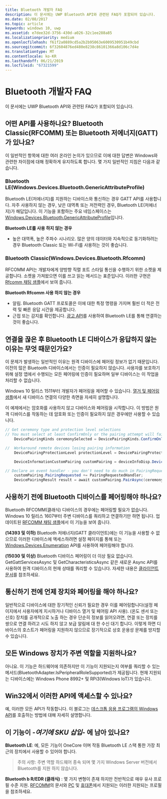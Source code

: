 ```yaml
---
title: Bluetooth 개발자 FAQ
description: 이 문서에는 UWP Bluetooth API와 관련된 FAQ가 포함되어 있습니다.
ms.date: 02/08/2017
ms.topic: article
keywords: windows 10, uwp
ms.assetid: e7dee32d-3756-430d-a026-32c1ee288a85
ms.localizationpriority: medium
ms.openlocfilehash: f61f2a0889cd5a2b2b95063e6009530951b49cbd
ms.sourcegitcommit: 6f32604876ed480e8238c86101366a8d106c7d4e
ms.translationtype: MT
ms.contentlocale: ko-KR
ms.lasthandoff: 06/21/2019
ms.locfileid: "67321599"
---
```

# <a name="bluetooth-developer-faq"></a>Bluetooth 개발자 FAQ

이 문서에는 UWP Bluetooth API와 관련된 FAQ가 포함되어 있습니다.

## <a name="what-apis-do-i-use-bluetooth-classic-rfcomm-or-bluetooth-low-energy-gatt"></a>어떤 API를 사용하나요? Bluetooth Classic(RFCOMM) 또는 Bluetooth 저에너지(GATT)가 있나요?
이 일반적인 항목에 대한 여러 온라인 논의가 있으므로 이에 대한 답변은 Windows와 관련한 차이점에 대해 정확하게 유지하도록 합니다. 몇 가지 일반적인 지침은 다음과 같습니다.

### <a name="bluetooth-le-windowsdevicesbluetoothgenericattributeprofile"></a>Bluetooth LE(Windows.Devices.Bluetooth.GenericAttributeProfile)

Bluetooth LE(저에너지)를 지원하는 디바이스와 통신하는 경우 GATT API를 사용합니다. 자주 사용하지 않는 경우, 낮은 대역폭 또는 저전력인 경우, Bluetooth LE(저에너지)가 해답입니다. 이 기능을 포함하는 주요 네임스페이스는 [Windows.Devices.Bluetooth.GenericAttributeProfile](https://docs.microsoft.com/en-us/uwp/api/Windows.Devices.Bluetooth.GenericAttributeProfile)입니다. 

**Bluetooth LE를 사용 하지 않는 경우**
- 높은 대역폭, 높은 주파수 시나리오. 많은 양의 데이터와 지속적으로 동기화하려는 경우 Bluetooth Classic 또는 Wi-Fi를 사용하는 것이 좋습니다. 

### <a name="bluetooth-classic-windowsdevicesbluetoothrfcomm"></a>Bluetooth Classic(Windows.Devices.Bluetooth.Rfcomm)

RFCOMM API는 개발자에게 양방향 직렬 포트 스타일 통신을 수행하기 위한 소켓을 제공합니다. 소켓을 가져왔으면 이를 쓰고 읽는 메서드는 표준입니다. 이러한 구현은 [Rfcomm 채팅 샘플](https://github.com/Microsoft/Windows-universal-samples/tree/dev/Samples/BluetoothRfcommChat)에서 보여 줍니다. 

**Bluetooth Rfcomm 사용 하지 않는 경우** 
- 알림. Bluetooth GATT 프로토콜은 이에 대한 특정 명령을 가지며 훨씬 더 적은 전력 및 빠른 응답 시간을 제공합니다. 
- 근접 또는 감지를 확인합니다. [광고 API](https://docs.microsoft.com/en-us/uwp/api/windows.devices.bluetooth.advertisement)를 사용하여 Bluetooth LE를 통해 연결하는 것이 좋습니다. 


## <a name="why-does-my-bluetooth-le-device-stop-responding-after-a-disconnect"></a>연결을 끊은 후 Bluetooth LE 디바이스가 응답하지 않는 이유는 무엇 때문인가요?

이 문제가 발생하는 일반적인 이유는 원격 디바이스에 페어링 정보가 없기 때문입니다. 이전의 많은 Bluetooth 디바이스에서는 인증이 필요하지 않습니다. 사용자를 보호하기 위해 설정 앱에서 수행되는 모든 페어링에 인증이 필요하며 일부 디바이스는 이 작업을 처리할 수 없습니다. 

Windows 10 릴리스 1511부터 개발자가 페어링을 제어할 수 있습니다. [ 열거 및 페어링 샘플](https://github.com/Microsoft/Windows-universal-samples/tree/master/Samples/DeviceEnumerationAndPairing)에서 새 디바이스 연결의 다양한 측면을 자세히 설명합니다.

이 예제에서는 암호화를 사용하지 않고 디바이스와 페어링을 시작합니다. 이 방법은 원격 디바이스를 작동하는 데 암호화 또는 인증이 필요하지 않은 경우에만 사용할 수 있습니다.

```csharp
// Get ceremony type and protection level selections
// You must select at least ConfirmOnly or the pairing attempt will fail
    DevicePairingKinds ceremonySelected = DevicePairingKinds.ConfirmOnly;

//  Workaround remote devices losing pairing information
    DevicePairingProtectionLevel protectionLevel = DevicePairingProtectionLevel.None

    DeviceInformationCustomPairing customPairing = deviceInfoDisp.DeviceInformation.Pairing.Custom;

// Declare an event handler - you don't need to do much in PairingRequestedHandler since the ceremony is "None"
    customPairing.PairingRequested += PairingRequestedHandler;
    DevicePairingResult result = await customPairing.PairAsync(ceremonySelected, protectionLevel);
```

## <a name="do-i-have-to-pair-bluetooth-devices-before-using-them"></a>사용하기 전에 Bluetooth 디바이스를 페어링해야 하나요?

Bluetooth RFCOMM(클래식) 디바이스의 경우에는 페어링할 필요가 없습니다. Windows 10 릴리스 1607부터 주변 디바이스를 쿼리하고 연결하기만 하면 됩니다. 업데이트된 [RFCOMM 채팅 샘플](https://github.com/Microsoft/Windows-universal-samples/tree/dev/Samples/BluetoothRfcommChat)에서 이 기능을 보여 줍니다. 

**(14393 및 이하)** Bluetooth 저에너지(GATT 클라이언트)에는 이 기능을 사용할 수 없으므로 이러한 디바이스에 액세스하려면 설정 페이지를 통해 또는 [Windows.Devices.Enumeration](https://docs.microsoft.com/uwp/api/windows.devices.enumeration) API를 사용하여 페어링해야 합니다.

**(15030 및 이상)** Bluetooth 디바이스 페어링이 더 이상 필요 없습니다. GetGattServicesAsync 및 GetCharacteristicsAsync 같은 새로운 Async API를 사용하여 원격 디바이스의 현재 상태를 쿼리할 수 있습니다. 자세한 내용은 [클라이언트 문서](gatt-client.md)를 참조하세요. 

## <a name="when-should-i-pair-with-a-device-before-communicating-with-it"></a>통신하기 전에 언제 장치와 페어링을 해야 하나요?
일반적으로 디바이스에 대한 장기적인 신뢰가 필요한 경우 이를 페어링합니다(설정 페이지에서 사용자에게 지시하거나 디바이스 열거 및 페어링 API 사용). (온도 센서 또는 신호) 장치를 공개적으로 노출 하는 경우 단순히 정보를 읽어오려면, 연결 또는 장치를 쌍으로 연결 하려고 시도 하지 않고 보급 알림에 대 한 수신 대기 합니다. 이렇게 하면 디바이스의 호스트가 페어링을 지원하지 않으므로 장기적으로 상호 운용성 문제를 방지할 수 있습니다. 

## <a name="do-all-windows-devices-support-peripheral-role"></a>모든 Windows 장치가 주변 역할을 지원하나요?

아니요. 이 기능은 하드웨어에 의존하지만 이 기능이 지원되는지 여부를 쿼리할 수 있는 메서드(BluetoothAdapter.IsPeripheralRoleSupported)가 제공됩니다.  현재 지원되는 디바이스에는 Windows Phone 8992+ 및 RPi3(Windows IoT)가 있습니다. 

## <a name="can-i-access-these-apis-from-win32"></a>Win32에서 이러한 API에 액세스할 수 있나요?

예, 이러한 모든 API가 작동합니다. 이 블로그는 [데스크톱 응용 프로그램의 Windows API](https://blogs.windows.com/buildingapps/2017/01/25/calling-windows-10-apis-desktop-application/)를 호출하는 방법에 대해 자세히 설명합니다. 
## <a name="is-this-functionality-supposed-to-exist-on--insert-sku-here-"></a>이 기능이 *-여기에 SKU 삽입-* 에 남아 있나요?

**Bluetooth LE**: 예, 모든 기능이 OneCore 이며 작동 Bluetooth LE 스택 통한 가장 최근의 장치에서 사용할 수 있어야 합니다. 
> 주의 사항: 주변 역할 하드웨어 종속 되며 몇 가지 Windows Server 버전에서 Bluetooth를 지원 하지 않습니다. 

**Bluetooth b R/EDR (클래식)** : 몇 가지 변형이 존재 하지만 전반적으로 매우 유사 프로필 수준 지원. [RFCOMM](send-or-receive-files-with-rfcomm.md)의 문서와 [PC](https://support.microsoft.com/en-us/help/10568/windows-10-supported-bluetooth-profiles) 및 [휴대폰](https://support.microsoft.com/products/windows?os=windows-10-mobile)에서 지원되는 이러한 지원되는 프로필을 참조하세요.

